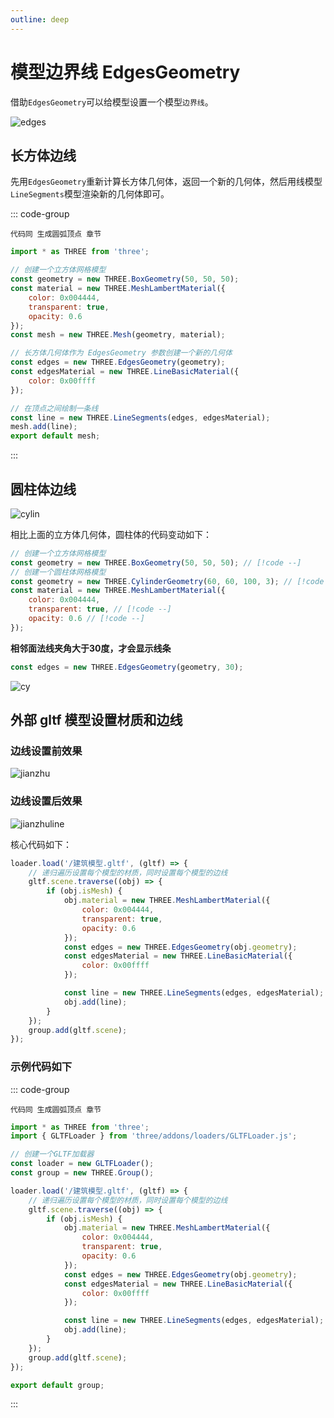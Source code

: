 ```yaml
---
outline: deep
---
```


# 模型边界线 EdgesGeometry

借助`EdgesGeometry`可以给模型设置一个模型`边界线`。

![edges](/phaseF/edges.jpg)

## 长方体边线

先用`EdgesGeometry`重新计算长方体几何体，返回一个新的几何体，然后用线模型`LineSegments`模型渲染新的几何体即可。

::: code-group
```vue [index.vue]
代码同 生成圆弧顶点 章节
```

```js [model.js]
import * as THREE from 'three';

// 创建一个立方体网格模型
const geometry = new THREE.BoxGeometry(50, 50, 50);
const material = new THREE.MeshLambertMaterial({
    color: 0x004444,
    transparent: true,
    opacity: 0.6
});
const mesh = new THREE.Mesh(geometry, material);

// 长方体几何体作为 EdgesGeometry 参数创建一个新的几何体
const edges = new THREE.EdgesGeometry(geometry);
const edgesMaterial = new THREE.LineBasicMaterial({
    color: 0x00ffff
});

// 在顶点之间绘制一条线
const line = new THREE.LineSegments(edges, edgesMaterial);
mesh.add(line);
export default mesh;
```
:::

## 圆柱体边线

![cylin](/phaseF/cylin.jpg)

相比上面的立方体几何体，圆柱体的代码变动如下：

```js
// 创建一个立方体网格模型
const geometry = new THREE.BoxGeometry(50, 50, 50); // [!code --]
// 创建一个圆柱体网格模型
const geometry = new THREE.CylinderGeometry(60, 60, 100, 3); // [!code ++]
const material = new THREE.MeshLambertMaterial({
    color: 0x004444,
    transparent: true, // [!code --]
    opacity: 0.6 // [!code --]
});
```

**相邻面法线夹角大于30度，才会显示线条**

```js
const edges = new THREE.EdgesGeometry(geometry, 30);
```

![cy](/phaseF/cy.jpg)

## 外部 gltf 模型设置材质和边线

### 边线设置前效果

![jianzhu](/phaseF/jianzhu.jpg)

### 边线设置后效果

![jianzhuline](/phaseF/jianzhuline.jpg)

核心代码如下：

```js
loader.load('/建筑模型.gltf', (gltf) => {
    // 递归遍历设置每个模型的材质，同时设置每个模型的边线
    gltf.scene.traverse((obj) => {
        if (obj.isMesh) {
            obj.material = new THREE.MeshLambertMaterial({
                color: 0x004444,
                transparent: true,
                opacity: 0.6
            });
            const edges = new THREE.EdgesGeometry(obj.geometry);
            const edgesMaterial = new THREE.LineBasicMaterial({
                color: 0x00ffff
            });

            const line = new THREE.LineSegments(edges, edgesMaterial);
            obj.add(line);
        }
    });
    group.add(gltf.scene);
});
```

### 示例代码如下

::: code-group
```vue [index.vue]
代码同 生成圆弧顶点 章节
```

```js [model.js]
import * as THREE from 'three';
import { GLTFLoader } from 'three/addons/loaders/GLTFLoader.js';

// 创建一个GLTF加载器
const loader = new GLTFLoader();
const group = new THREE.Group();

loader.load('/建筑模型.gltf', (gltf) => {
    // 递归遍历设置每个模型的材质，同时设置每个模型的边线
    gltf.scene.traverse((obj) => {
        if (obj.isMesh) {
            obj.material = new THREE.MeshLambertMaterial({
                color: 0x004444,
                transparent: true,
                opacity: 0.6
            });
            const edges = new THREE.EdgesGeometry(obj.geometry);
            const edgesMaterial = new THREE.LineBasicMaterial({
                color: 0x00ffff
            });

            const line = new THREE.LineSegments(edges, edgesMaterial);
            obj.add(line);
        }
    });
    group.add(gltf.scene);
});

export default group;
```
:::

